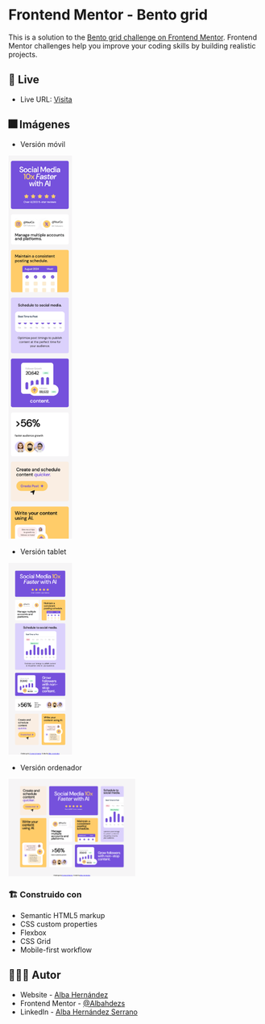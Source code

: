 # Frontend Mentor - Bento grid

This is a solution to the [Bento grid challenge on Frontend Mentor](https://www.frontendmentor.io/challenges/bento-grid-RMydElrlOj). Frontend Mentor challenges help you improve your coding skills by building realistic projects.

## 🛜 Live

- Live URL: [Visita](https://albahdezs.github.io/bento-grid/)

## 🎆 Imágenes

- Versión móvil<br />
<img src="assets/Mobile.png" width="25%" height="25%">

- Versión tablet
<img src="assets/Tablet.png" width="25%" height="25%">

- Versión ordenador
<img src="assets/Desktop.png" width="50%" height="50%">



### 🏗️ Construido con

- Semantic HTML5 markup
- CSS custom properties
- Flexbox
- CSS Grid
- Mobile-first workflow

## 👩🏻‍💻 Autor

- Website - [Alba Hernández](https://albahernandez.dev/)
- Frontend Mentor - [@Albahdezs](https://www.frontendmentor.io/profile/Albahdezs)
- LinkedIn - [Alba Hernández Serrano](https://www.linkedin.com/in/alba-hern%C3%A1ndez-serrano/)
